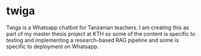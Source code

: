 # twiga

Twiga is a Whatsapp chatbot for Tanzanian teachers. I am creating this as part of my master thesis project at KTH so some of the content is specific to testing and implementing a research-based RAG pipeline and some is specific to deployment on Whatsapp.
